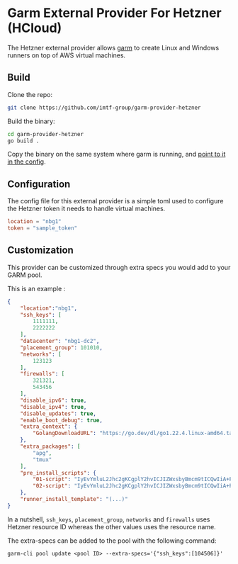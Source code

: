 # Garm External Provider For Hetzner (HCloud)

The Hetzner external provider allows [garm](https://github.com/cloudbase/garm) to create Linux and Windows runners on top of AWS virtual machines.

## Build

Clone the repo:

```bash
git clone https://github.com/imtf-group/garm-provider-hetzner
```

Build the binary:

```bash
cd garm-provider-hetzner
go build .
```

Copy the binary on the same system where garm is running, and [point to it in the config](https://github.com/cloudbase/garm/blob/main/doc/providers.md#the-external-provider).

## Configuration

The config file for this external provider is a simple toml used to configure the Hetzner token it needs to handle virtual machines.

```toml
location = "nbg1"
token = "sample_token"
```

## Customization

This provider can be customized through extra specs you would add to your GARM pool.

This is an example :

```json
{
    "location":"nbg1",
    "ssh_keys": [
        1111111,
        2222222
    ],
    "datacenter": "nbg1-dc2",
    "placement_group": 101010,
    "networks": [
        123123
    ],
    "firewalls": [
        321321,
        543456
    ],
    "disable_ipv6": true,
    "disable_ipv4": true,
    "disable_updates": true,
    "enable_boot_debug": true,
    "extra_context": {
        "GolangDownloadURL": "https://go.dev/dl/go1.22.4.linux-amd64.tar.gz"
    },
    "extra_packages": [
        "apg",
        "tmux"
    ],
    "pre_install_scripts": {
        "01-script": "IyEvYmluL2Jhc2gKCgplY2hvICJIZWxsbyBmcm9tICQwIiA+PiAvMDEtc2NyaXB0LnR4dAo=",
        "02-script": "IyEvYmluL2Jhc2gKCgplY2hvICJIZWxsbyBmcm9tICQwIiA+PiAvMDItc2NyaXB0LnR4dAo="
    },
    "runner_install_template": "(...)"
}
```

In a nutshell, `ssh_keys`, `placement_group`, `networks` and `firewalls` uses Hetzner resource ID whereas the other values uses the resource name.

The extra-specs can be added to the pool with the following command:

```
garm-cli pool update <pool ID> --extra-specs='{"ssh_keys":[104506]}'
```
